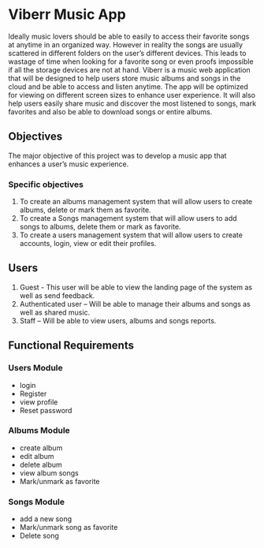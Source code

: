 # Viberr Music App

Ideally music lovers should be able to easily to access their favorite songs at anytime in an organized way. However in reality the songs are usually scattered in different folders on the user’s different devices. This leads to wastage of time when looking for a favorite song or even proofs impossible if all the storage devices are not at hand. Viberr is a music web application that will be designed to help users store music albums and songs in the cloud and be able to access and listen anytime. The app will be optimized for viewing on different screen sizes to enhance user experience. It will also help users easily share music and discover the most listened to songs, mark favorites and also be able to download songs or entire albums.

## Objectives

The major objective of this project was to develop a music app that enhances a user’s music experience.

### Specific objectives

1. To create an albums management system that will allow users to create albums, delete or mark them as favorite.
2. To create a Songs management system that will allow users to add songs to albums, delete them or mark as favorite.
3. To create a users management system that will allow users to create accounts, login, view or edit their profiles.

## Users

1. Guest - This user will be able to view the landing page of the system as well as send feedback.
2. Authenticated user – Will be able to manage their albums and songs as well as shared music.
3. Staff – Will be able to view users, albums and songs reports.

## Functional Requirements

### Users Module

- login
- Register
- view profile
- Reset password

### Albums Module

- create album
- edit album
- delete album
- view album songs
- Mark/unmark as favorite

### Songs Module

- add a new song
- Mark/unmark song as favorite
- Delete song
